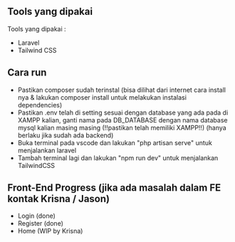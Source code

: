 ## Tools yang dipakai

Tools yang dipakai :

-   Laravel
-   Tailwind CSS

## Cara run

-   Pastikan composer sudah terinstal (bisa dilihat dari internet cara install nya & lakukan composer install untuk melakukan instalasi dependencies)
-   Pastikan .env telah di setting sesuai dengan database yang ada pada di XAMPP kalian, ganti nama pada DB_DATABASE dengan nama database mysql kalian masing masing (!!pastikan telah memiliki XAMPP!!) (hanya berlaku jika sudah ada backend)
-   Buka terminal pada vscode dan lakukan "php artisan serve" untuk menjalankan laravel
-   Tambah terminal lagi dan lakukan "npm run dev" untuk menjalankan TailwindCSS

## Front-End Progress (jika ada masalah dalam FE kontak Krisna / Jason)

-   Login (done)
-   Register (done)
-   Home (WIP by Krisna)
